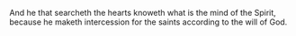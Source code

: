 And he that searcheth the hearts knoweth what is the mind of the Spirit, because he maketh intercession for the saints according to the will of God.
